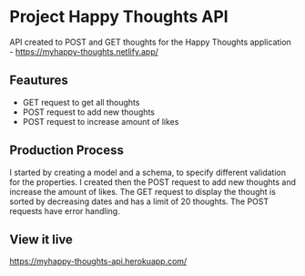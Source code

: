# Project Happy Thoughts API

API created to POST and GET thoughts for the Happy Thoughts application - https://myhappy-thoughts.netlify.app/

## Feautures

- GET request to get all thoughts
- POST request to add new thoughts
- POST request to increase amount of likes

## Production Process

I started by creating a model and a schema, to specify different validation for the properties.
I created then the POST request to add new thoughts and increase the amount of likes.
The GET request to display the thought is sorted by decreasing dates and has a limit of 20 thoughts.
The POST requests have error handling.

## View it live

https://myhappy-thoughts-api.herokuapp.com/
